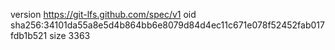 version https://git-lfs.github.com/spec/v1
oid sha256:34101da55a8e5d4b864bb6e8079d84d4ec11c671e078f52452fab017fdb1b521
size 3363
